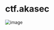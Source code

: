 # ctf.akasec

![image](https://github.com/daglongg/ctf.akasec/assets/138242812/606dd652-9d22-4329-b103-22dd9190ac27)
